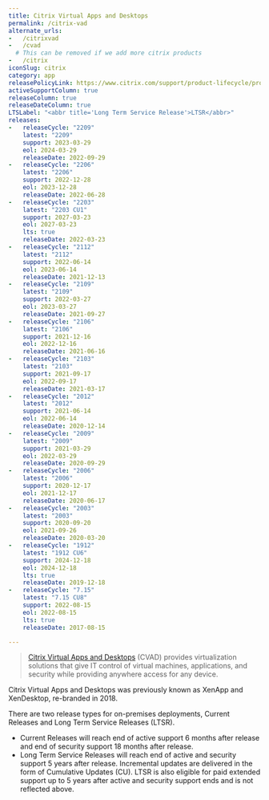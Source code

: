 ```yaml
---
title: Citrix Virtual Apps and Desktops
permalink: /citrix-vad
alternate_urls:
-   /citrixvad
-   /cvad
  # This can be removed if we add more citrix products
-   /citrix
iconSlug: citrix
category: app
releasePolicyLink: https://www.citrix.com/support/product-lifecycle/product-matrix
activeSupportColumn: true
releaseColumn: true
releaseDateColumn: true
LTSLabel: "<abbr title='Long Term Service Release'>LTSR</abbr>"
releases:
-   releaseCycle: "2209"
    latest: "2209"
    support: 2023-03-29
    eol: 2024-03-29
    releaseDate: 2022-09-29
-   releaseCycle: "2206"
    latest: "2206"
    support: 2022-12-28
    eol: 2023-12-28
    releaseDate: 2022-06-28
-   releaseCycle: "2203"
    latest: "2203 CU1"
    support: 2027-03-23
    eol: 2027-03-23
    lts: true
    releaseDate: 2022-03-23
-   releaseCycle: "2112"
    latest: "2112"
    support: 2022-06-14
    eol: 2023-06-14
    releaseDate: 2021-12-13
-   releaseCycle: "2109"
    latest: "2109"
    support: 2022-03-27
    eol: 2023-03-27
    releaseDate: 2021-09-27
-   releaseCycle: "2106"
    latest: "2106"
    support: 2021-12-16
    eol: 2022-12-16
    releaseDate: 2021-06-16
-   releaseCycle: "2103"
    latest: "2103"
    support: 2021-09-17
    eol: 2022-09-17
    releaseDate: 2021-03-17
-   releaseCycle: "2012"
    latest: "2012"
    support: 2021-06-14
    eol: 2022-06-14
    releaseDate: 2020-12-14
-   releaseCycle: "2009"
    latest: "2009"
    support: 2021-03-29
    eol: 2022-03-29
    releaseDate: 2020-09-29
-   releaseCycle: "2006"
    latest: "2006"
    support: 2020-12-17
    eol: 2021-12-17
    releaseDate: 2020-06-17
-   releaseCycle: "2003"
    latest: "2003"
    support: 2020-09-20
    eol: 2021-09-26
    releaseDate: 2020-03-20
-   releaseCycle: "1912"
    latest: "1912 CU6"
    support: 2024-12-18
    eol: 2024-12-18
    lts: true
    releaseDate: 2019-12-18
-   releaseCycle: "7.15"
    latest: "7.15 CU8"
    support: 2022-08-15
    eol: 2022-08-15
    lts: true
    releaseDate: 2017-08-15

---
```


> [Citrix Virtual Apps and Desktops](https://www.citrix.com/products/citrix-virtual-apps-and-desktops/) (CVAD) provides virtualization solutions that give IT control of virtual machines, applications, and security while providing anywhere access for any device.

Citrix Virtual Apps and Desktops was previously known as XenApp and XenDesktop, re-branded in 2018.

There are two release types for on-premises deployments, Current Releases and Long Term Service Releases (LTSR).

* Current Releases will reach end of active support 6 months after release and end of security support 18 months after release.
* Long Term Service Releases will reach end of active and security support 5 years after release. Incremental updates are delivered in the form of Cumulative Updates (CU). LTSR is also eligible for paid extended support up to 5 years after active and security support ends and is not reflected above.
